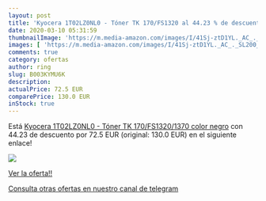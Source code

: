 ```yaml
---
layout: post
title: 'Kyocera 1T02LZ0NL0 - Tóner TK 170/FS1320 al 44.23 % de descuento'
date: 2020-03-10 05:31:59
thumbnailImage: 'https://m.media-amazon.com/images/I/41Sj-ztD1YL._AC_._SL200_.jpg'
images: [ 'https://m.media-amazon.com/images/I/41Sj-ztD1YL._AC_._SL200_.jpg' ]
comments: true
category: ofertas
author: ring
slug: B003KYMU6K
description:
actualPrice: 72.5 EUR
comparePrice: 130.0 EUR
inStock: true
---
```


Está [Kyocera 1T02LZ0NL0 - Tóner TK 170/FS1320/1370  color negro](https://www.amazon.com/dp/B003KYMU6K/?tag=redken08-20) con 44.23 de descuento por 72.5 EUR (original: 130.0 EUR) en el siguiente enlace!

[![](https://m.media-amazon.com/images/I/41Sj-ztD1YL._AC_._SL200_.jpg)](https://www.amazon.com/dp/B003KYMU6K/?tag=redken08-20)

[Ver la oferta!!](https://www.amazon.com/dp/B003KYMU6K/?tag=redken08-20)

[Consulta otras ofertas en nuestro canal de telegram](https://t.me/s/ofertas25)
